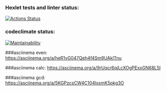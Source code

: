 ### Hexlet tests and linter status:
[![Actions Status](https://github.com/Andrey235944/python-project-49/workflows/hexlet-check/badge.svg)](https://github.com/Andrey235944/python-project-49/actions)

### codeclimate status:
[![Maintainability](https://api.codeclimate.com/v1/badges/7089e38bbb7351ae0c77/maintainability)](https://codeclimate.com/github/Andrey235944/python-project-49/maintainability)

###asciinema even:
https://asciinema.org/a/heR1vG047Qeh4f4Sm9UAklTnu

###asciinema calc:
https://asciinema.org/a/9rUqcr6qjLcXOgPExxGN68L5I

###asciinema gcd:
https://asciinema.org/a/5KGPzcsCW4C104lxsmK5pkg3O
